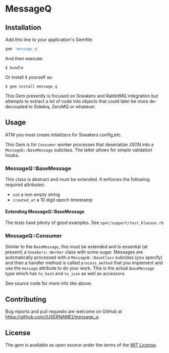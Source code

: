 # MessageQ

## Installation

Add this line to your application's Gemfile:

```ruby
gem 'message_q'
```

And then execute:

    $ bundle

Or install it yourself as:

    $ gem install message_q

This Gem presently is focused on Sneakers and RabbitMQ integration but attempts to extract a lot of code into objects that could later be more de-decoupled to Sidekiq, ZeroMQ or whatever.

## Usage

ATM you must create intializers for Sneakers config,etc. 

This Gem is for `Consumer` worker processes that deserialize JSON into a `MessageQ::BaseMessage` subclass. The latter allows for simple validation hooks. 

### MessageQ::BaseMessage

This class is abstract and must be extended. It enforces the following required attributes:

* `uid` a non empty string
* `created_at` a 10 digit epoch timestamp

#### Extending MessageQ::BaseMessage

The tests have plenty of good examples. See `spec/support/test_klasses.rb`


### MessageQ::Consumer

Similar to the `BaseMessage`, this must be extended and is essential (at present) a `Sneakers::Worker` class with some sugar. Messages are automatically processed with a `MessageQ::BaseClass` subclass (you specify) and then a handler method is called `process_method` that you implement and use the `message` attribute to do your work. This is the actual `BaseMessage` type which has `to_hash` and `to_json` as well as accessors.

See source code for more info like above.

## Contributing

Bug reports and pull requests are welcome on GitHub at https://github.com/[USERNAME]/message_q.


## License

The gem is available as open source under the terms of the [MIT License](http://opensource.org/licenses/MIT).

